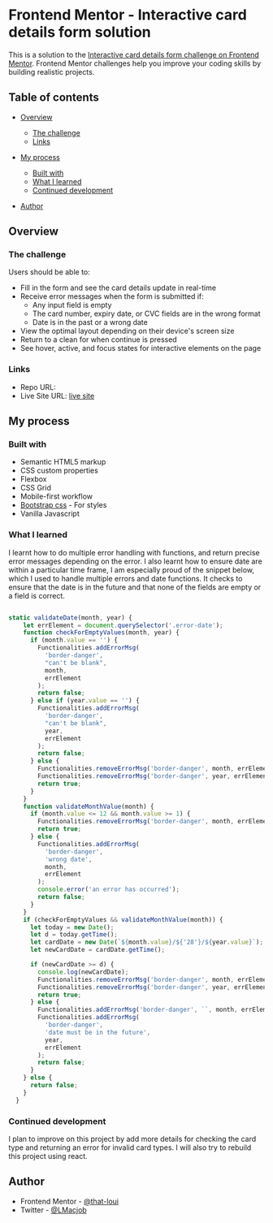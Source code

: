 # Frontend Mentor - Interactive card details form solution

This is a solution to the [Interactive card details form challenge on Frontend Mentor](https://www.frontendmentor.io/challenges/interactive-card-details-form-XpS8cKZDWw). Frontend Mentor challenges help you improve your coding skills by building realistic projects.

## Table of contents

- [Overview](#overview)
  - [The challenge](#the-challenge)
  - [Links](#links)
- [My process](#my-process)

  - [Built with](#built-with)
  - [What I learned](#what-i-learned)
  - [Continued development](#continued-development)

- [Author](#author)

## Overview

### The challenge

Users should be able to:

- Fill in the form and see the card details update in real-time
- Receive error messages when the form is submitted if:
  - Any input field is empty
  - The card number, expiry date, or CVC fields are in the wrong format
  - Date is in the past or a wrong date
- View the optimal layout depending on their device's screen size
- Return to a clean for when continue is pressed
- See hover, active, and focus states for interactive elements on the page

### Links

- Repo URL: [](https://your-solution-url.com)
- Live Site URL: [live site](https://frontend-mentor-card-verification.vercel.app/)

## My process

### Built with

- Semantic HTML5 markup
- CSS custom properties
- Flexbox
- CSS Grid
- Mobile-first workflow
- [Bootstrap css](https://getbootstrap.com) - For styles
- Vanilla Javascript

### What I learned

I learnt how to do multiple error handling with functions, and return precise error messages depending on the error. I also learnt how to ensure date are within a particular time frame, I am especially proud of the snippet below, which I used to handle multiple errors and date functions. It checks to ensure that the date is in the future and that none of the fields are empty or a field is correct.

```js

static validateDate(month, year) {
    let errElement = document.querySelector('.error-date');
    function checkForEmptyValues(month, year) {
      if (month.value == '') {
        Functionalities.addErrorMsg(
          'border-danger',
          "can't be blank",
          month,
          errElement
        );
        return false;
      } else if (year.value == '') {
        Functionalities.addErrorMsg(
          'border-danger',
          "can't be blank",
          year,
          errElement
        );
        return false;
      } else {
        Functionalities.removeErrorMsg('border-danger', month, errElement);
        Functionalities.removeErrorMsg('border-danger', year, errElement);
        return true;
      }
    }
    function validateMonthValue(month) {
      if (month.value <= 12 && month.value >= 1) {
        Functionalities.removeErrorMsg('border-danger', month, errElement);
        return true;
      } else {
        Functionalities.addErrorMsg(
          'border-danger',
          'wrong date',
          month,
          errElement
        );
        console.error('an error has occurred');
        return false;
      }
    }
    if (checkForEmptyValues && validateMonthValue(month)) {
      let today = new Date();
      let d = today.getTime();
      let cardDate = new Date(`${month.value}/${'28'}/${year.value}`);
      let newCardDate = cardDate.getTime();

      if (newCardDate >= d) {
        console.log(newCardDate);
        Functionalities.removeErrorMsg('border-danger', month, errElement);
        Functionalities.removeErrorMsg('border-danger', year, errElement);
        return true;
      } else {
        Functionalities.addErrorMsg('border-danger', ``, month, errElement);
        Functionalities.addErrorMsg(
          'border-danger',
          'date must be in the future',
          year,
          errElement
        );
        return false;
      }
    } else {
      return false;
    }
  }
```

### Continued development

I plan to improve on this project by add more details for checking the card type and returning an error for invalid card types. I will also try to rebuild this project using react.

## Author

- Frontend Mentor - [@that-loui](https://www.frontendmentor.io/profile/that-loui)
- Twitter - [@LMacjob](https://www.twitter.com/LMacjob)
